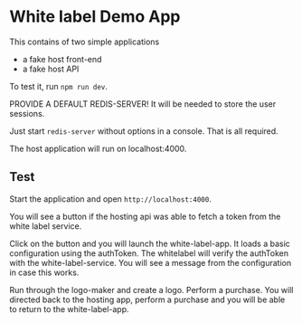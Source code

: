 # White label Demo App 

This contains of two simple applications
* a fake host front-end
* a fake host API

To test it, run `npm run dev`. 

PROVIDE A DEFAULT REDIS-SERVER! It will be needed to store the user sessions.

Just start `redis-server` without options in a console. That is all required.

The host application will run on localhost:4000. 


## Test

Start the application and open `http://localhost:4000`.

You will see a button if the hosting api was able to fetch a token from the white label service.

Click on the button and you will launch the white-label-app. It loads a basic configuration using the authToken.
The whitelabel will verify the authToken with the white-label-service. You will see a message from the configuration in case this works.

Run through the logo-maker and create a logo. Perform a purchase. You will directed back to the hosting app, perform a purchase and you will be able to return to the white-label-app.
